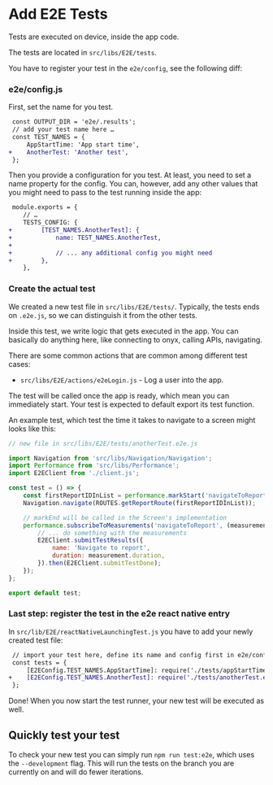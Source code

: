 # Add E2E Tests

Tests are executed on device, inside the app code.

The tests are located in `src/libs/E2E/tests`.

You have to register your test in the `e2e/config`, see the following diff:

### e2e/config.js

First, set the name for you test.

```diff
 const OUTPUT_DIR = 'e2e/.results';
 // add your test name here …
 const TEST_NAMES = {
     AppStartTime: 'App start time',
+    AnotherTest: 'Another test',
 };
```

Then you provide a configuration for you test. At least, you need to
set a name property for the config. You can, however, add any other values
that you might need to pass to the test running inside the app:

```diff
 module.exports = {
    // …
    TESTS_CONFIG: {
+        [TEST_NAMES.AnotherTest]: {
+            name: TEST_NAMES.AnotherTest,
+
+            // ... any additional config you might need
+        },
    },
```

### Create the actual test

We created a new test file in `src/libs/E2E/tests/`. Typically, the
tests ends on `.e2e.js`, so we can distinguish it from the other tests.

Inside this test, we write logic that gets executed in the app. You can basically do
anything here, like connecting to onyx, calling APIs, navigating.

There are some common actions that are common among different test cases:

-   `src/libs/E2E/actions/e2eLogin.js` - Log a user into the app.

The test will be called once the app is ready, which mean you can immediately start.
Your test is expected to default export its test function.

An example test, which test the time it takes to navigate to a screen might looks like this:

```js
// new file in src/libs/E2E/tests/anotherTest.e2e.js

import Navigation from 'src/libs/Navigation/Navigation';
import Performance from 'src/libs/Performance';
import E2EClient from './client.js';

const test = () => {
    const firstReportIDInList = performance.markStart('navigateToReport'); // ... some logic to get a report
    Navigation.navigate(ROUTES.getReportRoute(firstReportIDInList));

    // markEnd will be called in the Screen's implementation
    performance.subscribeToMeasurements('navigateToReport', (measurement) => {
        // ... do something with the measurements
        E2EClient.submitTestResults({
            name: 'Navigate to report',
            duration: measurement.duration,
        }).then(E2EClient.submitTestDone);
    });
};

export default test;
```

### Last step: register the test in the e2e react native entry

In `src/lib/E2E/reactNativeLaunchingTest.js` you have to add your newly created
test file:

```diff
 // import your test here, define its name and config first in e2e/config.js
 const tests = {
     [E2EConfig.TEST_NAMES.AppStartTime]: require('./tests/appStartTimeTest.e2e').default,
+    [E2EConfig.TEST_NAMES.AnotherTest]: require('./tests/anotherTest.e2e').default,
 };
```

Done! When you now start the test runner, your new test will be executed as well.

## Quickly test your test

To check your new test you can simply run `npm run test:e2e`, which uses the
`--development` flag. This will run the tests on the branch you are currently on
and will do fewer iterations.
